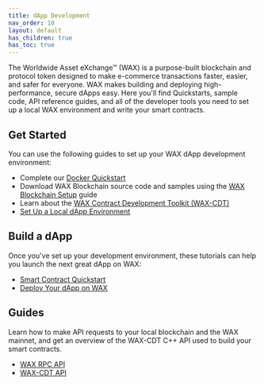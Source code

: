 ```yaml
---
title: dApp Development
nav_order: 10
layout: default
has_children: true
has_toc: true
---
```

The Worldwide Asset eXchange™ (WAX) is a purpose-built blockchain and protocol token designed to make e-commerce transactions faster, easier, and safer for everyone. WAX makes building and deploying high-performance, secure dApps easy. Here you'll find Quickstarts, sample code, API reference guides, and all of the developer tools you need to set up a local WAX environment and write your smart contracts.
## Get Started

You can use the following guides to set up your WAX dApp development environment:

  * Complete our [Docker Quickstart](/docs/dapp-development/docker-setup)
  * Download WAX Blockchain source code and samples using the [WAX Blockchain Setup](/docs/dapp-development/wax-blockchain-setup) guide
  * Learn about the [WAX Contract Development Toolkit (WAX-CDT)](/docs/dapp-development/wax-cdt)
  * [Set Up a Local dApp Environment](/docs/dapp-development/setup-local-dapp-environment)

<span class="anchor" id="buildDapp"></span>
<h2>Build a dApp</h2>

Once you've set up your development environment, these tutorials can help you launch the next great dApp on WAX:

  * [Smart Contract Quickstart](/docs/dapp-development/smart-contract-quickstart)
  * [Deploy Your dApp on WAX](/docs/dapp-development/deploy-dapp-on-wax)

<span class="anchor" id="guides"></span>
<h2>Guides</h2>

Learn how to make API requests to your local blockchain and the WAX mainnet, and get an overview of the WAX-CDT C++ API used to build your smart contracts.

  * [WAX RPC API](/docs/api-reference)
  * [WAX-CDT API](/docs/api-reference/cdt_api)